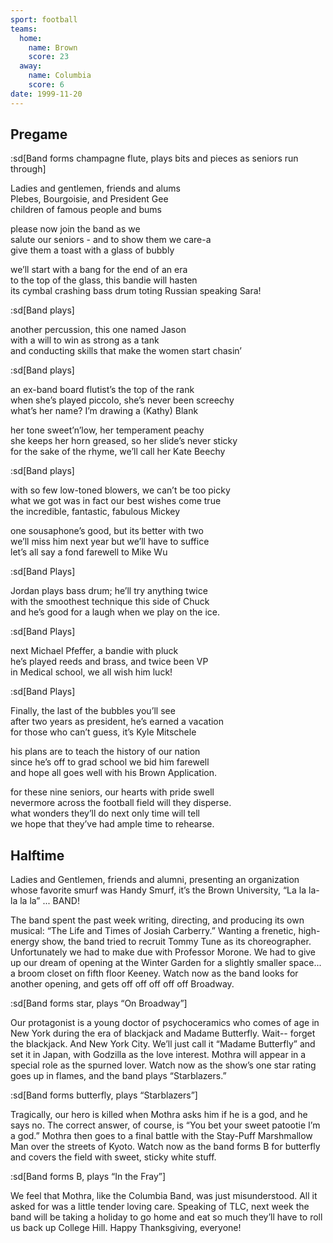 ```yaml
---
sport: football
teams:
  home:
    name: Brown
    score: 23
  away:
    name: Columbia
    score: 6
date: 1999-11-20
---
```


## Pregame

:sd[Band forms champagne flute, plays bits and pieces as seniors run through]

Ladies and gentlemen, friends and alums\
 Plebes, Bourgoisie, and President Gee\
 children of famous people and bums

please now join the band as we\
 salute our seniors - and to show them we care-a\
 give them a toast with a glass of bubbly

we’ll start with a bang for the end of an era\
 to the top of the glass, this bandie will hasten\
 its cymbal crashing bass drum toting Russian speaking Sara!

:sd[Band plays]

another percussion, this one named Jason\
 with a will to win as strong as a tank\
 and conducting skills that make the women start chasin’

:sd[Band plays]

an ex-band board flutist’s the top of the rank\
 when she’s played piccolo, she’s never been screechy\
 what’s her name? I’m drawing a (Kathy) Blank

her tone sweet’n’low, her temperament peachy\
 she keeps her horn greased, so her slide’s never sticky\
 for the sake of the rhyme, we’ll call her Kate Beechy

:sd[Band plays]

with so few low-toned blowers, we can’t be too picky\
 what we got was in fact our best wishes come true\
 the incredible, fantastic, fabulous Mickey

one sousaphone’s good, but its better with two\
 we’ll miss him next year but we’ll have to suffice\
 let’s all say a fond farewell to Mike Wu

:sd[Band Plays]

Jordan plays bass drum; he’ll try anything twice\
 with the smoothest technique this side of Chuck\
 and he’s good for a laugh when we play on the ice.

:sd[Band Plays]

next Michael Pfeffer, a bandie with pluck\
 he’s played reeds and brass, and twice been VP\
 in Medical school, we all wish him luck!

:sd[Band Plays]

Finally, the last of the bubbles you’ll see\
 after two years as president, he’s earned a vacation\
 for those who can’t guess, it’s Kyle Mitschele

his plans are to teach the history of our nation\
 since he’s off to grad school we bid him farewell\
 and hope all goes well with his Brown Application.

for these nine seniors, our hearts with pride swell\
 nevermore across the football field will they disperse.\
 what wonders they’ll do next only time will tell\
 we hope that they’ve had ample time to rehearse.

## Halftime

Ladies and Gentlemen, friends and alumni, presenting an organization whose favorite smurf was Handy Smurf, it’s the Brown University, “La la la-la la la” ... BAND!

The band spent the past week writing, directing, and producing its own musical: “The Life and Times of Josiah Carberry.” Wanting a frenetic, high-energy show, the band tried to recruit Tommy Tune as its choreographer. Unfortunately we had to make due with Professor Morone. We had to give up our dream of opening at the Winter Garden for a slightly smaller space... a broom closet on fifth floor Keeney. Watch now as the band looks for another opening, and gets off off off off off Broadway.

:sd[Band forms star, plays “On Broadway”]

Our protagonist is a young doctor of psychoceramics who comes of age in New York during the era of blackjack and Madame Butterfly. Wait-- forget the blackjack. And New York City. We’ll just call it “Madame Butterfly” and set it in Japan, with Godzilla as the love interest. Mothra will appear in a special role as the spurned lover. Watch now as the show’s one star rating goes up in flames, and the band plays “Starblazers.”

:sd[Band forms butterfly, plays “Starblazers”]

Tragically, our hero is killed when Mothra asks him if he is a god, and he says no. The correct answer, of course, is “You bet your sweet patootie I’m a god.” Mothra then goes to a final battle with the Stay-Puff Marshmallow Man over the streets of Kyoto. Watch now as the band forms B for butterfly and covers the field with sweet, sticky white stuff.

:sd[Band forms B, plays “In the Fray”]

We feel that Mothra, like the Columbia Band, was just misunderstood. All it asked for was a little tender loving care. Speaking of TLC, next week the band will be taking a holiday to go home and eat so much they’ll have to roll us back up College Hill. Happy Thanksgiving, everyone!
